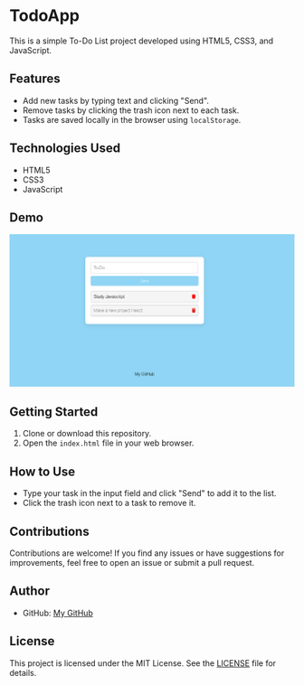 # TodoApp

This is a simple To-Do List project developed using HTML5, CSS3, and JavaScript.

## Features

- Add new tasks by typing text and clicking "Send".
- Remove tasks by clicking the trash icon next to each task.
- Tasks are saved locally in the browser using `localStorage`.

## Technologies Used

- HTML5
- CSS3
- JavaScript

## Demo

![Screenshot](demoProjectTodo.PNG)

## Getting Started

1. Clone or download this repository.
2. Open the `index.html` file in your web browser.

## How to Use

- Type your task in the input field and click "Send" to add it to the list.
- Click the trash icon next to a task to remove it.

## Contributions

Contributions are welcome! If you find any issues or have suggestions for improvements, feel free to open an issue or submit a pull request.

## Author


- GitHub: [My GitHub](https://github.com/Ascenindex)

## License

This project is licensed under the MIT License. See the [LICENSE](LICENSE) file for details.
